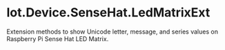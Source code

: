 # Iot.Device.SenseHat.LedMatrixExt
Extension methods to show Unicode letter, message, and series values on Raspberry Pi Sense Hat LED Matrix.
